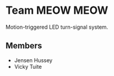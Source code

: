 Team MEOW MEOW
========

Motion-triggered LED turn-signal system.

## Members

* Jensen Hussey
* Vicky Tuite 
